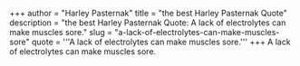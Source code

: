 +++
author = "Harley Pasternak"
title = "the best Harley Pasternak Quote"
description = "the best Harley Pasternak Quote: A lack of electrolytes can make muscles sore."
slug = "a-lack-of-electrolytes-can-make-muscles-sore"
quote = '''A lack of electrolytes can make muscles sore.'''
+++
A lack of electrolytes can make muscles sore.
